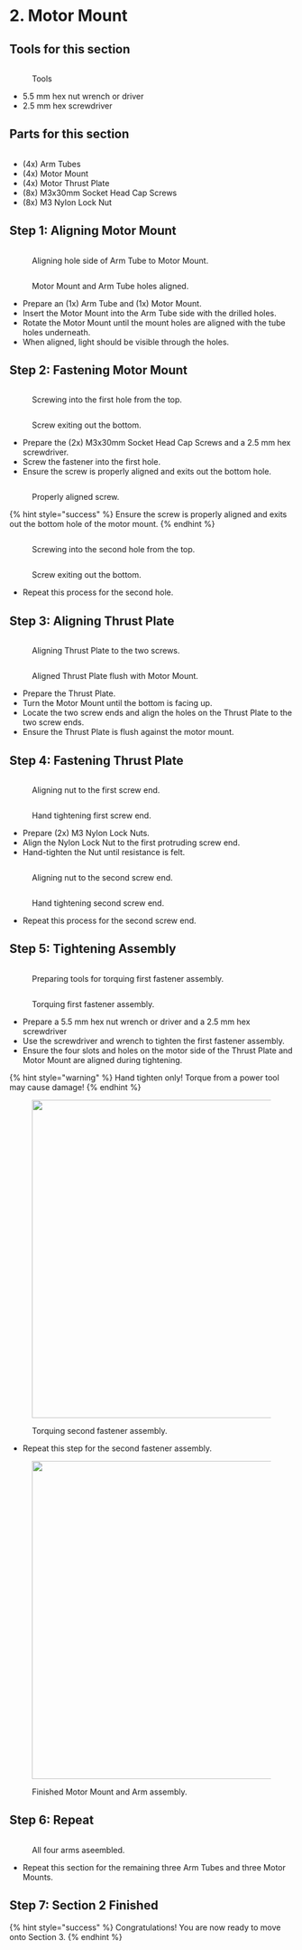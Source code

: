 # 2. Motor Mount

## Tools for this section

<figure><img src="../../.gitbook/assets/20240926_004519[1].jpg" alt=""><figcaption><p>Tools</p></figcaption></figure>

* 5.5 mm hex nut wrench or driver
* 2.5 mm hex screwdriver



## Parts for this section

<figure><img src="../../.gitbook/assets/20240926_004450[1].jpg" alt=""><figcaption></figcaption></figure>

* (4x) Arm Tubes
* (4x) Motor Mount
* (4x) Motor Thrust Plate
* (8x) M3x30mm Socket Head Cap Screws
* (8x) M3 Nylon Lock Nut



## Step 1: Aligning Motor Mount

<div>

<figure><img src="../../.gitbook/assets/20240926_151915[1].jpg" alt=""><figcaption><p>Aligning hole side of Arm Tube to Motor Mount.</p></figcaption></figure>

 

<figure><img src="../../.gitbook/assets/20240926_151935[1].jpg" alt=""><figcaption><p>Motor Mount and Arm Tube holes aligned.</p></figcaption></figure>

</div>

* Prepare an (1x) Arm Tube and (1x) Motor Mount.
* Insert the Motor Mount into the Arm Tube side with the drilled holes.
* Rotate the Motor Mount until the mount holes are aligned with the tube holes underneath.
* When aligned, light should be visible through the holes.



## Step 2: Fastening Motor Mount

<div>

<figure><img src="../../.gitbook/assets/20240926_152014[1].jpg" alt=""><figcaption><p>Screwing into the first hole from the top.</p></figcaption></figure>

 

<figure><img src="../../.gitbook/assets/20240926_152800[1].jpg" alt=""><figcaption><p>Screw exiting out the bottom.</p></figcaption></figure>

</div>

* Prepare the (2x) M3x30mm Socket Head Cap Screws and a 2.5 mm hex screwdriver.
* Screw the fastener into the first hole.
* Ensure the screw is properly aligned and exits out the bottom hole.

<figure><img src="../../.gitbook/assets/20240926_152816[1].jpg" alt=""><figcaption><p>Properly aligned screw.</p></figcaption></figure>

{% hint style="success" %}
Ensure the screw is properly aligned and exits out the bottom hole of the motor mount.
{% endhint %}

<div>

<figure><img src="../../.gitbook/assets/20240926_152834[1].jpg" alt=""><figcaption><p>Screwing into the second hole from the top.</p></figcaption></figure>

 

<figure><img src="../../.gitbook/assets/20240926_152859[1].jpg" alt=""><figcaption><p>Screw exiting out the bottom.</p></figcaption></figure>

</div>

* Repeat this process for the second hole.



## Step 3: Aligning Thrust Plate

<div>

<figure><img src="../../.gitbook/assets/20240926_152914[1].jpg" alt=""><figcaption><p>Aligning Thrust Plate to the two screws.</p></figcaption></figure>

 

<figure><img src="../../.gitbook/assets/20240926_152925[1].jpg" alt=""><figcaption><p>Aligned Thrust Plate flush with Motor Mount.</p></figcaption></figure>

</div>

* Prepare the Thrust Plate.
* Turn the Motor Mount until the bottom is facing up.
* Locate the two screw ends and align the holes on the Thrust Plate to the two screw ends.
* Ensure the Thrust Plate is flush against the motor mount.



## Step 4: Fastening Thrust Plate

<div>

<figure><img src="../../.gitbook/assets/20240926_152941[1].jpg" alt=""><figcaption><p>Aligning nut to the first screw end.</p></figcaption></figure>

 

<figure><img src="../../.gitbook/assets/20240926_152956[1].jpg" alt=""><figcaption><p>Hand tightening first screw end.</p></figcaption></figure>

</div>

* Prepare (2x) M3 Nylon Lock Nuts.
* Align the Nylon Lock Nut to the first protruding screw end.
* Hand-tighten the Nut until resistance is felt.

<div>

<figure><img src="../../.gitbook/assets/20240926_153006[1].jpg" alt=""><figcaption><p>Aligning nut to the second screw end.</p></figcaption></figure>

 

<figure><img src="../../.gitbook/assets/20240926_153017[1].jpg" alt=""><figcaption><p>Hand tightening second screw end.</p></figcaption></figure>

</div>

* Repeat this process for the second screw end.



## Step 5: Tightening Assembly

<div>

<figure><img src="../../.gitbook/assets/20240926_153044[1].jpg" alt=""><figcaption><p>Preparing tools for torquing first fastener assembly.</p></figcaption></figure>

 

<figure><img src="../../.gitbook/assets/20240926_153100[1].jpg" alt=""><figcaption><p>Torquing first fastener assembly.</p></figcaption></figure>

</div>

* Prepare a 5.5 mm hex nut wrench or driver and a 2.5 mm hex screwdriver
* Use the screwdriver and wrench to tighten the first fastener assembly.
* Ensure the four slots and holes on the motor side of the Thrust Plate and Motor Mount are aligned during tightening.

{% hint style="warning" %}
Hand tighten only! Torque from a power tool may cause damage!
{% endhint %}

<figure><img src="../../.gitbook/assets/20240926_153117[1].jpg" alt="" width="563"><figcaption><p>Torquing second fastener assembly.</p></figcaption></figure>

* Repeat this step for the second fastener assembly.



<figure><img src="../../.gitbook/assets/20240926_154924[1].jpg" alt="" width="563"><figcaption><p>Finished Motor Mount and Arm assembly.</p></figcaption></figure>

## Step 6: Repeat

<figure><img src="../../.gitbook/assets/20240926_155022[1].jpg" alt=""><figcaption><p>All four arms aseembled.</p></figcaption></figure>

* Repeat this section for the remaining three Arm Tubes and three Motor Mounts.



## Step 7: Section 2 Finished

{% hint style="success" %}
Congratulations! You are now ready to move onto Section 3.&#x20;
{% endhint %}
